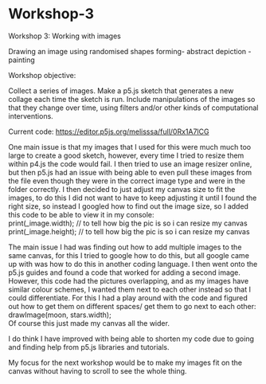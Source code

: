 # Workshop-3

Workshop 3:
Working with images

Drawing an image using randomised shapes forming- abstract depiction - painting



Workshop objective:

Collect a series of images. Make a p5.js sketch that generates a new collage each time the sketch is run.
Include manipulations of the images so that they change over time, using filters and/or other kinds of computational interventions.


Current code:
https://editor.p5js.org/melisssa/full/0Rx1A7lCG 


One main issue is that my images that I used for this were much much too large to create a good sketch, however, every time I tried to resize them within p4.js the code would fail. I then tried to use an image resizer online, but then p5.js had an issue with being able to even pull these images from the file even though they were in the correct image type and were in the folder correctly. I then decided to just adjust my canvas size to fit the images, to do this I did not want to have to keep adjusting it until I found the right size, so instead I googled how to find out the image size, so I added this code to be able to view it in my console:  
print(_image.width); // to tell how big the pic is so i can resize my canvas
  print(_image.height); // to tell how big the pic is so i can resize my canvas


The main issue I had was finding out how to add multiple images to the same canvas, for this I tried to google how to do this, but all google came up with was how to do this in another coding language. I then went onto the p5.js guides and found a code that worked for adding a second image. However, this code had the pictures overlapping, and as my images have similar colour schemes, I wanted them next to each other instead so that I could differentiate. For this I had a play around with the code and figured out how to get them on different spaces/ get them to go next to each other:
 drawImage(moon, stars.width);  
Of course this just made my canvas all the wider.


I do think I have improved with being able to shorten my code due to going and finding help from p5.js libraries and tutorials.


My focus for the next workshop would be to make my images fit on the canvas without having to scroll to see the whole thing. 
